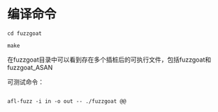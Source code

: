 # 编译命令

```shell
cd fuzzgoat

make
```

在fuzzgoat目录中可以看到存在多个插桩后的可执行文件，包括fuzzgoat和fuzzgoat_ASAN


可测试命令：

```shell

afl-fuzz -i in -o out -- ./fuzzgoat @@

```